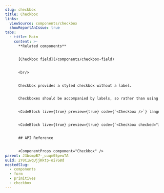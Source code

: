 ```yaml
---
slug: checkbox
title: Checkbox
links:
  viewSource: components/checkbox
  showReportAnIssue: true
tabs:
  - title: Main
    content: >-
      **Related components**


      [Checkbox field](/components/checkbox-field)


      <br/>


      Checkbox provides a styled checkbox without a label.


      Checkboxes should be accompanied by labels, so rather than using `Checkbox` directly in a UI, it’s normally best to the `CheckboxField` component, which combines a `Checkbox` with a `Label` and displays validation errors. Alternatively, use this `Checkbox` component to compose other field components with more specific requirements.


      <CodeBlock live={true} preview={true} code={`<Checkbox />`} language={"tsx"} />


      <CodeBlock live={true} preview={true} code={`<Checkbox checked="indeterminate"/>`} language={"tsx"} />


      ## API Reference


      <ComponentProps component="Checkbox" />
parent: J3bsmpB7-_uuqm05peuTA
uuid: 2Y0C1wqUjjKktp-oi7G8d
nestedSlug:
  - components
  - form
  - primitives
  - checkbox
---
```

